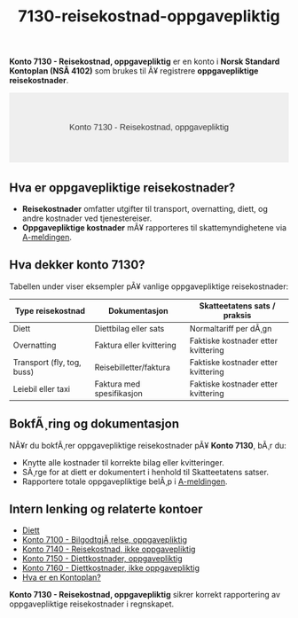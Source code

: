 ﻿---
title: "7130-reisekostnad-oppgavepliktig"
meta_title: "7130-reisekostnad-oppgavepliktig"
meta_description: "**Konto 7130 - Reisekostnad, oppgavepliktig** er en konto i **Norsk Standard Kontoplan (NSÂ 4102)** som brukes til Ã¥ registrere **oppgavepliktige reisekostnade..."
slug: 7130-reisekostnad-oppgavepliktig
type: blog
layout: pages/single
---

**Konto 7130 - Reisekostnad, oppgavepliktig** er en konto i **Norsk Standard Kontoplan (NSÂ 4102)** som brukes til Ã¥ registrere **oppgavepliktige reisekostnader**.

![Illustrasjon av konto 7130 reisekostnad oppgavepliktig](7130-reisekostnad-oppgavepliktig-image.svg)

## Hva er oppgavepliktige reisekostnader?

* **Reisekostnader** omfatter utgifter til transport, overnatting, diett, og andre kostnader ved tjenestereiser.
* **Oppgavepliktige kostnader** mÃ¥ rapporteres til skattemyndighetene via [A-meldingen](/blogs/regnskap/hva-er-a-melding "Hva er A-melding? Komplett Guide til A-meldingen").

## Hva dekker konto 7130?

Tabellen under viser eksempler pÃ¥ vanlige oppgavepliktige reisekostnader:

| Type reisekostnad               | Dokumentasjon            | Skatteetatens sats / praksis     |
|---------------------------------|--------------------------|---------------------------------|
| Diett                           | Diettbilag eller sats    | Normaltariff per dÃ¸gn           |
| Overnatting                     | Faktura eller kvittering | Faktiske kostnader etter kvittering |
| Transport (fly, tog, buss)      | Reisebilletter/faktura   | Faktiske kostnader etter kvittering |
| Leiebil eller taxi              | Faktura med spesifikasjon| Faktiske kostnader etter kvittering |

## BokfÃ¸ring og dokumentasjon

NÃ¥r du bokfÃ¸rer oppgavepliktige reisekostnader pÃ¥ **Konto 7130**, bÃ¸r du:

* Knytte alle kostnader til korrekte bilag eller kvitteringer.
* SÃ¸rge for at diett er dokumentert i henhold til Skatteetatens satser.
* Rapportere totale oppgavepliktige belÃ¸p i [A-meldingen](/blogs/regnskap/hva-er-a-melding "Hva er A-melding? Komplett Guide til A-meldingen").

## Intern lenking og relaterte kontoer

* [Diett](/blogs/regnskap/diett "Diett: Guide til normaltariffer, regler og regnskapsfÃ¸ring av diett")
* [Konto 7100 - BilgodtgjÃ¸relse, oppgavepliktig](/blogs/kontoplan/7100-bilgodtgjorelse-oppgavepliktig "Konto 7100 - BilgodtgjÃ¸relse, oppgavepliktig: RegnskapsfÃ¸ring av bilgodtgjÃ¸relse som oppgavepliktig fordel i Norsk kontoplan")
* [Konto 7140 - Reisekostnad, ikke oppgavepliktig](/blogs/kontoplan/7140-reisekostnad-ikke-oppgavepliktig "Konto 7140 - Reisekostnad, ikke oppgavepliktig: Komplett Guide til Ikke Oppgavepliktige Reisekostnader")
* [Konto 7150 - Diettkostnader, oppgavepliktig](/blogs/kontoplan/7150-diettkostnader-oppgavepliktig "Konto 7150 - Diettkostnader, oppgavepliktig: Guide til oppgavepliktige diettkostnader i Norsk Standard Kontoplan")
* [Konto 7160 - Diettkostnader, ikke oppgavepliktig](/blogs/kontoplan/7160-diettkostnader-ikke-oppgavepliktig "Konto 7160 - Diettkostnader, ikke oppgavepliktig: Komplett Guide til Ikke Oppgavepliktige Diettkostnader")
* [Hva er en Kontoplan?](/blogs/regnskap/hva-er-kontoplan "Hva er en Kontoplan? Komplett Guide til Kontoplaner i Norsk Regnskap")

**Konto 7130 - Reisekostnad, oppgavepliktig** sikrer korrekt rapportering av oppgavepliktige reisekostnader i regnskapet.
